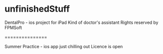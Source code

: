unfinishedStuff
===============

DentalPro - ios project for iPad
Kind of doctor's assistant
Rights reserved by FPMSoft

===============


Summer Practice - ios app just chilling out
Licence is open
